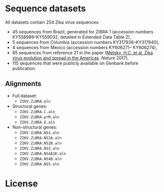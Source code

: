 # Sequence datasets

All datasets contain 254 Zika virus sequences:
- 45 sequences from Brazil, generated for ZiBRA 1 (accession numbers KY558989–KY559032, detailed in Extended Data Table 2),
- 5 sequences from Columbia (accession numbers KY317936–KY317940),
- 4 sequences from Mexico (accession numbers KY606271– KY606274),
- 85 sequences from reference 21 in the paper ([Metsky, H.C. et al. Zika virus evolution and spread in the Americas](http://dx.doi.org/10.1038/nature22402). _Nature_ 2017),
- 115 sequences that were publicly available on Genbank before publication.

## Alignments
- Full dataset: 
	- `ZIKV.ZiBRA.aln`
- Structural genes: 
	- `ZIKV.ZiBRA.C.aln`
	- `ZIKV.ZiBRA.prM.aln` 
	- `ZIKV.ZiBRA.E.aln`
- Non-structural genes: 
	- `ZIKV.ZiBRA.NS1.aln`
	- `ZIKV.ZiBRA.NS2A.aln`
	- `ZIKV.ZiBRA.NS2B.aln`
	- `ZIKV.ZiBRA.NS3.aln`
	- `ZIKV.ZiBRA.NS4A2K.aln`
	- `ZIKV.ZiBRA.NS4B.aln`
	- `ZIKV.ZiBRA.NS5.aln`

# License
